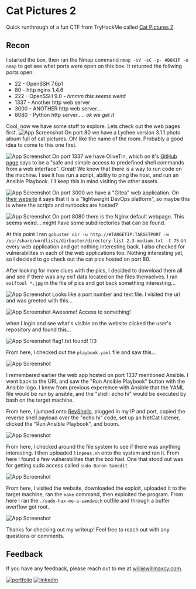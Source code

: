 
# Cat Pictures 2

Quick runthrough of a fun CTF from TryHackMe called [Cat Pictures 2](https://tryhackme.com/room/catpictures2).

## Recon

I started the box, then ran the Nmap command `nmap -sV -sC -p- #BOXIP -o nmap` to get see what ports were open on this box. It returned the follwing ports open:

 - 22 - OpenSSH 7.6p1
 - 80 - http nginx 1.4.6
 - 222 - OpenSSH 9.0 - *hmmm this seems weird*
 - 1337 - Another http web server
 - 3000 - ANOTHER http web server...
 - 8080 - Python http server..... *ok we get it*

Cool, now we have some stuff to explore. Lets check out the web pages first.
![App Screenshot](https://willmaxcy.com/assets/imgs/catpics2/1.png?text=First+Pic)
On port 80 we have a Lychee version 3.1.1 photo album full of cat pictures. Oh! like the name of the room. Probably a good idea to come to this one first.

![App Screenshot](https://willmaxcy.com/assets/imgs/catpics2/2.png?text=First+Pic)
On port 1337 we have OliveTin, which on it's [GitHub page](https://github.com/OliveTin/OliveTin) says to be a "safe and simple access to predefined shell commands from a web interface". Great! We know that there is a way to run code on the machine. I see it has run a script, ability to ping the host, and run an Ansible Playbook. I'll keep this in mind visiting the other assets.

![App Screenshot](https://willmaxcy.com/assets/imgs/catpics2/3.png?text=First+Pic)
On port 3000 we have a "Gitea" web application. On [their website](https://about.gitea.com/) it says that it is a "lightweight DevOps platform", so maybe this is where the scripts and runbooks are hosted?

![App Screenshot](https://willmaxcy.com/assets/imgs/catpics2/4.png?text=First+Pic)
On port 8080 there is the Nginx default webpage. This seems weird... might have some subdirectories that can be found.

At this point I ran `gobuster dir -u http://#TARGETIP:TARGETPORT -w /usr/share/wordlists/dirbuster/directory-list-2.3-medium.txt -t 75` on every web application and got nothing interesting back. I also checked for vulnerabilites in each of the web applications too. Nothing interesting yet, so I decided to go check out the cat pics hosted on port 80.

After looking for more clues with the pics, I decided to download them all and see if there was any exif data located on the files themselves. I ran `exiftool *.jpg` in the file of pics and got back something interesting...

![App Screenshot](https://willmaxcy.com/assets/imgs/catpics2/5.png?text=First+Pic)
Looks like a port number and text file. I visited the url and was greeted with this...

![App Screenshot](https://willmaxcy.com/assets/imgs/catpics2/6.png?text=First+Pic)
Awesome! Access to something! 

when I login and see what's visible on the website clicked the user's repository and found this...

![App Screenshot](https://willmaxcy.com/assets/imgs/catpics2/7.png?text=First+Pic) 
flag1.txt found! 1/3

From here, I checked out the `playbook.yaml` file and saw this...

![App Screenshot](https://willmaxcy.com/assets/imgs/catpics2/8.png?text=First+Pic) 

I remembered earlier the web app hosted on port 1337 mentioned Ansible. I went back to the URL and saw the "Run Ansible Playbook" button with the Ansible logo. I knew from previous expereince with Ansible that the YAML file would be run by ansible, and the "shell: echo hi" would be executed by bash on the target machine. 

From here, I jumped onto [RevShells](https://revshells.com), plugged in my IP and port, copied the reverse shell payload over the "echo hi" code, set up an NetCat listener, clicked the "Run Ansible Playbook", and boom.

![App Screenshot](https://willmaxcy.com/assets/imgs/catpics2/9.png?text=First+Pic) 

From here, I checked around the file system to see if there was anything interesting. I then uploaded `linpeas.sh` onto the system and ran it. From here I found a few vulnerabilites that the box had. One that stood out was for getting sudo access called `sudo Baron Samedit`

![App Screenshot](https://willmaxcy.com/assets/imgs/catpics2/10.png?text=First+Pic) 

From here, I visited the website, downloaded the exploit, uploaded it to the target machine, ran the `make` command, then exploited the program. From here I ran the `./sudo-hax-me-a-sandwich` outfile and through a buffer overflow got root.

![App Screenshot](https://willmaxcy.com/assets/imgs/catpics2/11.png?text=First+Pic) 

Thanks for checking out my writeup! Feel free to reach out with any questions or comments.


## Feedback

If you have any feedback, please reach out to me at will@willmaxcy.com.


[![portfolio](https://img.shields.io/badge/my_portfolio-000?style=for-the-badge&logo=ko-fi&logoColor=white)](https://willmaxcy.com/)
[![linkedin](https://img.shields.io/badge/linkedin-0A66C2?style=for-the-badge&logo=linkedin&logoColor=white)](https://www.linkedin.com/in/willmaxcy)

